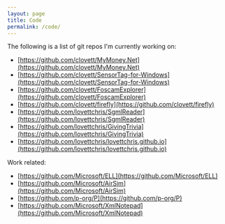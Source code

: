 ```yaml
---
layout: page
title: Code
permalink: /code/
---
```


The following is a list of git repos I'm currently working on:

- [https://github.com/clovett/MyMoney.Net](https://github.com/clovett/MyMoney.Net)
- [https://github.com/clovett/SensorTag-for-Windows](https://github.com/clovett/SensorTag-for-Windows)
- [https://github.com/clovett/FoscamExplorer](https://github.com/clovett/FoscamExplorer)
- [https://github.com/clovett/firefly](https://github.com/clovett/firefly)
- [https://github.com/lovettchris/SgmlReader](https://github.com/lovettchris/SgmlReader)
- [https://github.com/lovettchris/GivingTrivia](https://github.com/lovettchris/GivingTrivia)
- [https://github.com/lovettchris/lovettchris.github.io](https://github.com/lovettchris/lovettchris.github.io)

Work related:

- [https://github.com/Microsoft/ELL](https://github.com/Microsoft/ELL)
- [https://github.com/Microsoft/AirSim](https://github.com/Microsoft/AirSim)
- [https://github.com/p-org/P](https://github.com/p-org/P)
- [https://github.com/Microsoft/XmlNotepad](https://github.com/Microsoft/XmlNotepad)